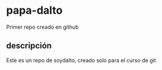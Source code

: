 # papa-dalto
Primer repo creado en github

## descripción
Este es un repo de soydalto, creado solo para el curso de git
